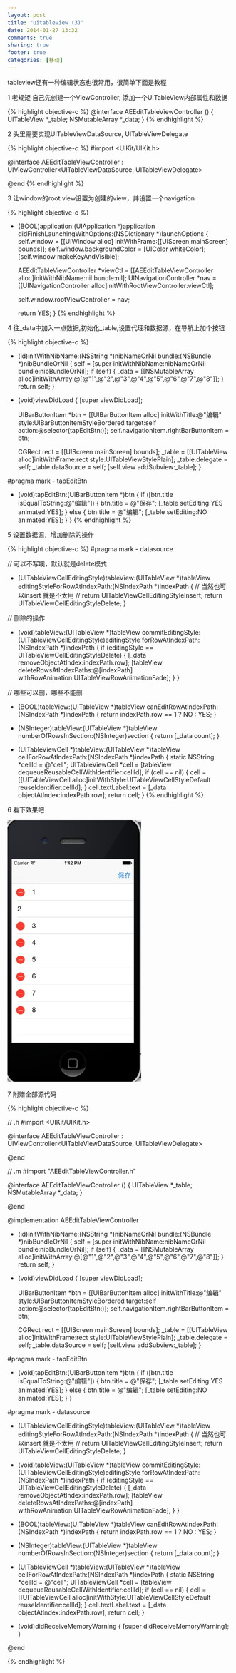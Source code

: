 ```yaml
---
layout: post
title: "uitableview (3)"
date: 2014-01-27 13:32
comments: true
sharing: true
footer: true
categories: [移动]
---
```




tableview还有一种编辑状态也很常用，很简单下面是教程

1 老规矩 自己先创建一个ViewController, 添加一个UITableView内部属性和数据

{% highlight objective-c %}
@interface AEEditTableViewController ()
{
  UITableView *_table;
  NSMutableArray *_data;
}
{% endhighlight %}


2 头里需要实现UITableViewDataSource, UITableViewDelegate

{% highlight objective-c %}
#import <UIKit/UIKit.h>

@interface AEEditTableViewController : UIViewController<UITableViewDataSource, UITableViewDelegate>

@end
{% endhighlight %}

3 让window的root view设置为创建的view，并设置一个navigation

{% highlight objective-c %}
- (BOOL)application:(UIApplication *)application didFinishLaunchingWithOptions:(NSDictionary *)launchOptions
{
  self.window = [[UIWindow alloc] initWithFrame:[[UIScreen mainScreen] bounds]];
  self.window.backgroundColor = [UIColor whiteColor];
  [self.window makeKeyAndVisible];
  
  AEEditTableViewController *viewCtl = [[AEEditTableViewController alloc]initWithNibName:nil bundle:nil];
  UINavigationController *nav = [[UINavigationController alloc]initWithRootViewController:viewCtl];
  
  self.window.rootViewController = nav;
  
  return YES;
}
{% endhighlight %}
<!-- more -->

4 往_data中加入一点数据,初始化_table,设置代理和数据源，在导航上加个按钮

{% highlight objective-c %}
- (id)initWithNibName:(NSString *)nibNameOrNil bundle:(NSBundle *)nibBundleOrNil
{
  self = [super initWithNibName:nibNameOrNil bundle:nibBundleOrNil];
  if (self) {
    _data = [[NSMutableArray alloc]initWithArray:@[@"1",@"2",@"3",@"4",@"5",@"6",@"7",@"8"]];
  }
  return self;
}

- (void)viewDidLoad
{
  [super viewDidLoad];
  
  UIBarButtonItem *btn = [[UIBarButtonItem alloc] initWithTitle:@"编辑"
                                                          style:UIBarButtonItemStyleBordered
                                                         target:self
                                                         action:@selector(tapEditBtn:)];
  self.navigationItem.rightBarButtonItem = btn;
  
  CGRect rect = [[UIScreen mainScreen] bounds];
  _table = [[UITableView alloc]initWithFrame:rect style:UITableViewStylePlain];
  _table.delegate = self;
  _table.dataSource = self;
  [self.view addSubview:_table];
}

#pragma mark - tapEditBtn

- (void)tapEditBtn:(UIBarButtonItem *)btn
{
  if ([btn.title isEqualToString:@"编辑"]) {
    btn.title = @"保存";
    [_table setEditing:YES animated:YES];
  } else {
    btn.title = @"编辑";
    [_table setEditing:NO animated:YES];
  }
}
{% endhighlight %}

5 设置数据源，增加删除的操作

{% highlight objective-c %}
#pragma mark - datasource

// 可以不写噢，默认就是delete模式
- (UITableViewCellEditingStyle)tableView:(UITableView *)tableView editingStyleForRowAtIndexPath:(NSIndexPath *)indexPath
{
  // 当然也可以insert 就是不太用
  // return UITableViewCellEditingStyleInsert;
  return UITableViewCellEditingStyleDelete;
}

// 删除的操作
- (void)tableView:(UITableView *)tableView commitEditingStyle:(UITableViewCellEditingStyle)editingStyle forRowAtIndexPath:(NSIndexPath *)indexPath
{
  if (editingStyle == UITableViewCellEditingStyleDelete) {
    [_data removeObjectAtIndex:indexPath.row];
    [tableView deleteRowsAtIndexPaths:@[indexPath] withRowAnimation:UITableViewRowAnimationFade];
  }
}

// 哪些可以删，哪些不能删
- (BOOL)tableView:(UITableView *)tableView canEditRowAtIndexPath:(NSIndexPath *)indexPath
{
  return indexPath.row == 1 ? NO : YES;
}

- (NSInteger)tableView:(UITableView *)tableView numberOfRowsInSection:(NSInteger)section
{
  return [_data count];
}

- (UITableViewCell *)tableView:(UITableView *)tableView cellForRowAtIndexPath:(NSIndexPath *)indexPath
{
  static NSString *cellId = @"cell";
  UITableViewCell *cell = [tableView dequeueReusableCellWithIdentifier:cellId];
  if (cell == nil) {
    cell = [[UITableViewCell alloc]initWithStyle:UITableViewCellStyleDefault reuseIdentifier:cellId];
  }
  cell.textLabel.text = [_data objectAtIndex:indexPath.row];
  return cell;
}
{% endhighlight %}

6 看下效果吧

<img style="max-width:300px;" src="/images/post/ios-uitableview-3.jpg" />

7 附赠全部源代码

{% highlight objective-c %}

// .h
#import <UIKit/UIKit.h>

@interface AEEditTableViewController : UIViewController<UITableViewDataSource, UITableViewDelegate>

@end

// .m
#import "AEEditTableViewController.h"

@interface AEEditTableViewController ()
{
  UITableView *_table;
  NSMutableArray *_data;
}

@end

@implementation AEEditTableViewController

- (id)initWithNibName:(NSString *)nibNameOrNil bundle:(NSBundle *)nibBundleOrNil
{
  self = [super initWithNibName:nibNameOrNil bundle:nibBundleOrNil];
  if (self) {
    _data = [[NSMutableArray alloc]initWithArray:@[@"1",@"2",@"3",@"4",@"5",@"6",@"7",@"8"]];
  }
  return self;
}

- (void)viewDidLoad
{
  [super viewDidLoad];
  
  UIBarButtonItem *btn = [[UIBarButtonItem alloc] initWithTitle:@"编辑"
                                                          style:UIBarButtonItemStyleBordered
                                                         target:self
                                                         action:@selector(tapEditBtn:)];
  self.navigationItem.rightBarButtonItem = btn;
  
  CGRect rect = [[UIScreen mainScreen] bounds];
  _table = [[UITableView alloc]initWithFrame:rect style:UITableViewStylePlain];
  _table.delegate = self;
  _table.dataSource = self;
  [self.view addSubview:_table];
}

#pragma mark - tapEditBtn

- (void)tapEditBtn:(UIBarButtonItem *)btn
{
  if ([btn.title isEqualToString:@"编辑"]) {
    btn.title = @"保存";
    [_table setEditing:YES animated:YES];
  } else {
    btn.title = @"编辑";
    [_table setEditing:NO animated:YES];
  }
}


#pragma mark - datasource

- (UITableViewCellEditingStyle)tableView:(UITableView *)tableView editingStyleForRowAtIndexPath:(NSIndexPath *)indexPath
{
  // 当然也可以insert 就是不太用
  // return UITableViewCellEditingStyleInsert;
  return UITableViewCellEditingStyleDelete;
}

- (void)tableView:(UITableView *)tableView commitEditingStyle:(UITableViewCellEditingStyle)editingStyle forRowAtIndexPath:(NSIndexPath *)indexPath
{
  if (editingStyle == UITableViewCellEditingStyleDelete) {
    [_data removeObjectAtIndex:indexPath.row];
    [tableView deleteRowsAtIndexPaths:@[indexPath] withRowAnimation:UITableViewRowAnimationFade];
  }
}

- (BOOL)tableView:(UITableView *)tableView canEditRowAtIndexPath:(NSIndexPath *)indexPath
{
  return indexPath.row == 1 ? NO : YES;
}

- (NSInteger)tableView:(UITableView *)tableView numberOfRowsInSection:(NSInteger)section
{
  return [_data count];
}

- (UITableViewCell *)tableView:(UITableView *)tableView cellForRowAtIndexPath:(NSIndexPath *)indexPath
{
  static NSString *cellId = @"cell";
  UITableViewCell *cell = [tableView dequeueReusableCellWithIdentifier:cellId];
  if (cell == nil) {
    cell = [[UITableViewCell alloc]initWithStyle:UITableViewCellStyleDefault reuseIdentifier:cellId];
  }
  cell.textLabel.text = [_data objectAtIndex:indexPath.row];
  return cell;
}

- (void)didReceiveMemoryWarning
{
  [super didReceiveMemoryWarning];
}

@end

{% endhighlight %}
